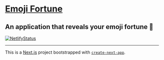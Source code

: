 # [Emoji Fortune][1]
## An application that reveals your emoji fortune 🔮
[![NetlifyStatus](https://api.netlify.com/api/v1/badges/63f5b8a5-1825-4785-a6ce-a333a44ac3c9/deploy-status)](https://app.netlify.com/sites/emoji-fortune/deploys)
___
This is a [Next.js](https://nextjs.org/) project bootstrapped with [`create-next-app`](https://github.com/vercel/next.js/tree/canary/packages/create-next-app).

[1]:https://emojifortune.com

